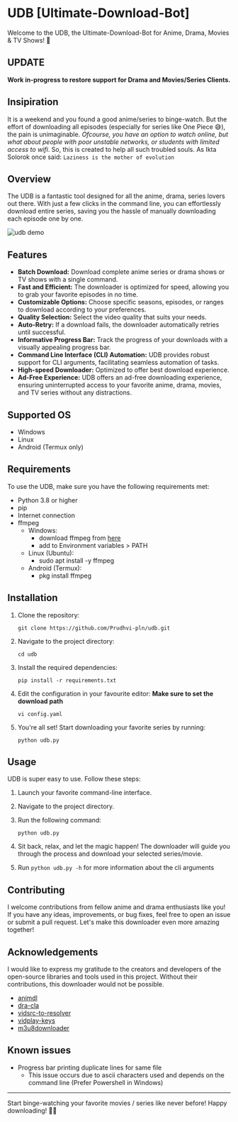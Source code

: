 # UDB [Ultimate-Download-Bot]

Welcome to the UDB, the Ultimate-Download-Bot for Anime, Drama, Movies & TV Shows! 🎉

## UPDATE
__Work in-progress to restore support for Drama and Movies/Series Clients.__

## Insipiration

It is a weekend and you found a good anime/series to binge-watch. But the effort of downloading all episodes (especially for series like One Piece 😅), the pain is unimaginable. _Ofcourse, you have an option to watch online, but what about people with poor unstable networks, or students with limited access to wifi_. So, this is created to help all such troubled souls. As Ikta Solorok once said: `Laziness is the mother of evolution`

## Overview

The UDB is a fantastic tool designed for all the anime, drama, series lovers out there. With just a few clicks in the command line, you can effortlessly download entire series, saving you the hassle of manually downloading each episode one by one.

![udb demo](images/udb-demo.gif)

## Features

- **Batch Download:** Download complete anime series or drama shows or TV shows with a single command.
- **Fast and Efficient:** The downloader is optimized for speed, allowing you to grab your favorite episodes in no time.
- **Customizable Options:** Choose specific seasons, episodes, or ranges to download according to your preferences.
- **Quality Selection:** Select the video quality that suits your needs.
- **Auto-Retry:** If a download fails, the downloader automatically retries until successful.
- **Informative Progress Bar:** Track the progress of your downloads with a visually appealing progress bar.
- **Command Line Interface (CLI) Automation:** UDB provides robust support for CLI arguments, facilitating seamless automation of tasks.
- **High-speed Downloader:** Optimized to offer best download experience.
- **Ad-Free Experience:** UDB offers an ad-free downloading experience, ensuring uninterrupted access to your favorite anime, drama, movies, and TV series without any distractions.

## Supported OS
- Windows
- Linux
- Android (Termux only)

## Requirements

To use the UDB, make sure you have the following requirements met:

- Python 3.8 or higher
- pip
- Internet connection
- ffmpeg
  - Windows:
    - download ffmpeg from [here](https://ffmpeg.org/download.html)
    - add to Environment variables > PATH
  - Linux (Ubuntu):
    - sudo apt install -y ffmpeg
  - Android (Termux):
    - pkg install ffmpeg

## Installation

1. Clone the repository:

    ```
    git clone https://github.com/Prudhvi-pln/udb.git
    ```

2. Navigate to the project directory:

    ```
    cd udb
    ```

3. Install the required dependencies:

    ```
    pip install -r requirements.txt
    ```
4. Edit the configuration in your favourite editor: __Make sure to set the download path__

    ```
    vi config.yaml
    ```

5. You're all set! Start downloading your favorite series by running:

    ```
    python udb.py
    ```

## Usage

UDB is super easy to use. Follow these steps:

1. Launch your favorite command-line interface.
2. Navigate to the project directory.
3. Run the following command:

   ```
   python udb.py
   ```

4. Sit back, relax, and let the magic happen! The downloader will guide you through the process and download your selected series/movie.

5. Run `python udb.py -h` for more information about the cli arguments

## Contributing

I welcome contributions from fellow anime and drama enthusiasts like you! If you have any ideas, improvements, or bug fixes, feel free to open an issue or submit a pull request. Let's make this downloader even more amazing together!

## Acknowledgements

I would like to express my gratitude to the creators and developers of the open-source libraries and tools used in this project. Without their contributions, this downloader would not be possible.
 - [animdl](https://github.com/justfoolingaround/animdl)
 - [dra-cla](https://github.com/CoolnsX/dra-cla/blob/main/dra-cla)
 - [vidsrc-to-resolver](https://github.com/Ciarands/vidsrc-to-resolver)
 - [vidplay-keys](https://github.com/KillerDogeEmpire/vidplay-keys)
 - [m3u8downloader](https://github.com/josephcappadona/m3u8downloader)

## Known issues
 - Progress bar printing duplicate lines for same file
   - This issue occurs due to ascii characters used and depends on the command line (Prefer Powershell in Windows)

---

Start binge-watching your favorite movies / series like never before! Happy downloading! 🍿✨
